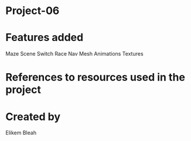 # Project-06

# Features added
Maze
Scene Switch
Race 
Nav Mesh
Animations
Textures

# References to resources used in the project

# Created by
Elikem Bleah
